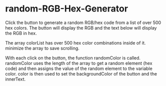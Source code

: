 # random-RGB-Hex-Generator
Click the button to generate a random RGB/hex code from a list of over 500 hex colors.
The button will display the RGB and the text below will display the RGB in hex.

The array colorList has over 500 hex color combinations inside of it. minimize the array to save scrolling.

With each click on the button, the function randomColor is called.
randomColor uses the length of the array to get a random element (hex code) and then assigns the value of the random element to the variable color.
color is then used to set the backgroundColor of the button and the innerText.
